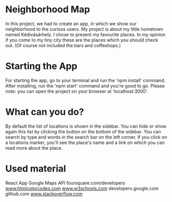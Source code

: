 

# Neighborhood Map

In this project, we had to create an app, in which we show our neighborhood to the curious users. My project is about my little hometown named Kédivásárhely. I chose to present my favourite places. In my opinion if you come to my tiny city these are the places which you should check out. (Of course not included the bars and coffeshops.)

# Starting the App

For starting the app, go to your terminal and run the 'npm install' command.
After installing, run the 'npm start' command and you're good to go.
Please note: you can open the project on your browser at 'localhost:3000'.

# What can you do?

By default the list of locations is shown in the sidebar. You can hide or show again this list by clicking the button on the bottom of the sidebar.
You can search by type and words in the search bar on the left corner.
If you click on a locations marker, you'll see the place's name and a link on which you can read more about the place.

# Used material

  React App
  Google Maps API
  foursquare.com/developers
  www.htmlcolorcodes.com
  www.w3schools.com
  developers.google.com
  github.com
  www.stackoverflow.com
